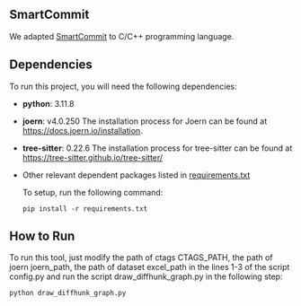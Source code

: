 ## SmartCommit
We adapted [SmartCommit](https://github.com/Symbolk/SmartCommitCore) to C/C++ programming language.
## Dependencies
To run this project, you will need the following dependencies:

- **python**: 3.11.8

- **joern**: v4.0.250
The installation process for Joern can be found at https://docs.joern.io/installation.

- **tree-sitter**: 0.22.6
The installation process for tree-sitter can be found at https://tree-sitter.github.io/tree-sitter/

- Other relevant dependent packages listed in [requirements.txt](requirements.txt)

    To setup, run the following command:
    ```
    pip install -r requirements.txt
    ```
## How to Run
To run this tool, just modify the path of ctags CTAGS_PATH, the path of joern joern_path, the path of dataset excel_path in the lines 1-3 of the script config.py and run the script draw_diffhunk_graph.py in the following step:
```
python draw_diffhunk_graph.py
```